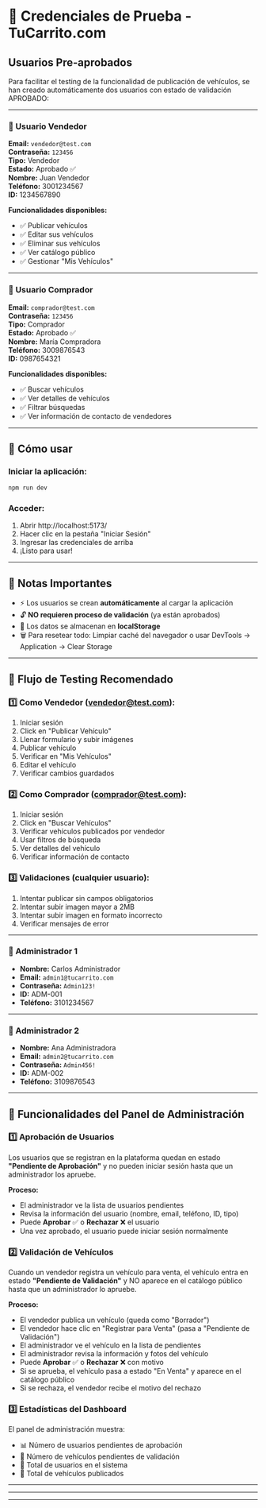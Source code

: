 # 🔐 Credenciales de Prueba - TuCarrito.com

## Usuarios Pre-aprobados

Para facilitar el testing de la funcionalidad de publicación de vehículos, se han creado automáticamente dos usuarios con estado de validación APROBADO:

---

### 👤 Usuario Vendedor

**Email:** `vendedor@test.com`  
**Contraseña:** `123456`  
**Tipo:** Vendedor  
**Estado:** Aprobado ✅  
**Nombre:** Juan Vendedor  
**Teléfono:** 3001234567  
**ID:** 1234567890

**Funcionalidades disponibles:**
- ✅ Publicar vehículos
- ✅ Editar sus vehículos
- ✅ Eliminar sus vehículos
- ✅ Ver catálogo público
- ✅ Gestionar "Mis Vehículos"

---

### 🛒 Usuario Comprador

**Email:** `comprador@test.com`  
**Contraseña:** `123456`  
**Tipo:** Comprador  
**Estado:** Aprobado ✅  
**Nombre:** María Compradora  
**Teléfono:** 3009876543  
**ID:** 0987654321

**Funcionalidades disponibles:**
- ✅ Buscar vehículos
- ✅ Ver detalles de vehículos
- ✅ Filtrar búsquedas
- ✅ Ver información de contacto de vendedores

---

## 🚀 Cómo usar

### Iniciar la aplicación:
```bash
npm run dev
```

### Acceder:
1. Abrir http://localhost:5173/
2. Hacer clic en la pestaña "Iniciar Sesión"
3. Ingresar las credenciales de arriba
4. ¡Listo para usar!

---

## 📝 Notas Importantes

- ⚡ Los usuarios se crean **automáticamente** al cargar la aplicación
- 🔓 **NO requieren proceso de validación** (ya están aprobados)
- 💾 Los datos se almacenan en **localStorage**
- 🗑️ Para resetear todo: Limpiar caché del navegador o usar DevTools → Application → Clear Storage

---

## 🧪 Flujo de Testing Recomendado

### 1️⃣ Como Vendedor (vendedor@test.com):
1. Iniciar sesión
2. Click en "Publicar Vehículo"
3. Llenar formulario y subir imágenes
4. Publicar vehículo
5. Verificar en "Mis Vehículos"
6. Editar el vehículo
7. Verificar cambios guardados

### 2️⃣ Como Comprador (comprador@test.com):
1. Iniciar sesión
2. Click en "Buscar Vehículos"
3. Verificar vehículos publicados por vendedor
4. Usar filtros de búsqueda
5. Ver detalles del vehículo
6. Verificar información de contacto

### 3️⃣ Validaciones (cualquier usuario):
1. Intentar publicar sin campos obligatorios
2. Intentar subir imagen mayor a 2MB
3. Intentar subir imagen en formato incorrecto
4. Verificar mensajes de error

---

### 👤 Administrador 1

- **Nombre:** Carlos Administrador
- **Email:** `admin1@tucarrito.com`
- **Contraseña:** `Admin123!`
- **ID:** ADM-001
- **Teléfono:** 3101234567

---

### 👤 Administrador 2

- **Nombre:** Ana Administradora
- **Email:** `admin2@tucarrito.com`
- **Contraseña:** `Admin456!`
- **ID:** ADM-002
- **Teléfono:** 3109876543

---

## 🎯 Funcionalidades del Panel de Administración

### 1️⃣ Aprobación de Usuarios
Los usuarios que se registran en la plataforma quedan en estado **"Pendiente de Aprobación"** y no pueden iniciar sesión hasta que un administrador los apruebe.

**Proceso:**
- El administrador ve la lista de usuarios pendientes
- Revisa la información del usuario (nombre, email, teléfono, ID, tipo)
- Puede **Aprobar** ✅ o **Rechazar** ❌ el usuario
- Una vez aprobado, el usuario puede iniciar sesión normalmente

### 2️⃣ Validación de Vehículos
Cuando un vendedor registra un vehículo para venta, el vehículo entra en estado **"Pendiente de Validación"** y NO aparece en el catálogo público hasta que un administrador lo apruebe.

**Proceso:**
- El vendedor publica un vehículo (queda como "Borrador")
- El vendedor hace clic en "Registrar para Venta" (pasa a "Pendiente de Validación")
- El administrador ve el vehículo en la lista de pendientes
- El administrador revisa la información y fotos del vehículo
- Puede **Aprobar** ✅ o **Rechazar** ❌ con motivo
- Si se aprueba, el vehículo pasa a estado "En Venta" y aparece en el catálogo público
- Si se rechaza, el vendedor recibe el motivo del rechazo

### 3️⃣ Estadísticas del Dashboard
El panel de administración muestra:
- 📊 Número de usuarios pendientes de aprobación
- 🚗 Número de vehículos pendientes de validación
- 👥 Total de usuarios en el sistema
- 🚙 Total de vehículos publicados

---
---


---


